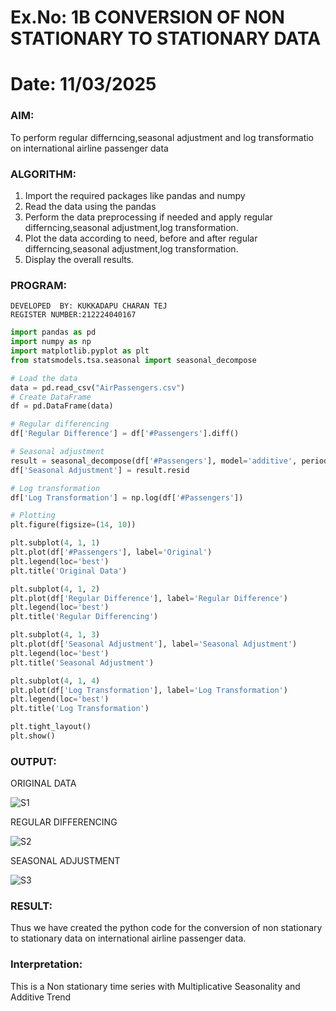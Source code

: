 # Ex.No: 1B                     CONVERSION OF NON STATIONARY TO STATIONARY DATA
# Date: 11/03/2025

### AIM:
To perform regular differncing,seasonal adjustment and log transformatio on international airline passenger data
### ALGORITHM:
1. Import the required packages like pandas and numpy
2. Read the data using the pandas
3. Perform the data preprocessing if needed and apply regular differncing,seasonal adjustment,log transformation.
4. Plot the data according to need, before and after regular differncing,seasonal adjustment,log transformation.
5. Display the overall results.
### PROGRAM:

```
DEVELOPED  BY: KUKKADAPU CHARAN TEJ
REGISTER NUMBER:212224040167
```
```py
import pandas as pd
import numpy as np
import matplotlib.pyplot as plt
from statsmodels.tsa.seasonal import seasonal_decompose

# Load the data
data = pd.read_csv("AirPassengers.csv")
# Create DataFrame
df = pd.DataFrame(data)

# Regular differencing
df['Regular Difference'] = df['#Passengers'].diff()

# Seasonal adjustment
result = seasonal_decompose(df['#Passengers'], model='additive', period=12)
df['Seasonal Adjustment'] = result.resid

# Log transformation
df['Log Transformation'] = np.log(df['#Passengers'])

# Plotting
plt.figure(figsize=(14, 10))

plt.subplot(4, 1, 1)
plt.plot(df['#Passengers'], label='Original')
plt.legend(loc='best')
plt.title('Original Data')

plt.subplot(4, 1, 2)
plt.plot(df['Regular Difference'], label='Regular Difference')
plt.legend(loc='best')
plt.title('Regular Differencing')

plt.subplot(4, 1, 3)
plt.plot(df['Seasonal Adjustment'], label='Seasonal Adjustment')
plt.legend(loc='best')
plt.title('Seasonal Adjustment')

plt.subplot(4, 1, 4)
plt.plot(df['Log Transformation'], label='Log Transformation')
plt.legend(loc='best')
plt.title('Log Transformation')

plt.tight_layout()
plt.show()
```


### OUTPUT:
ORIGINAL DATA

![S1](https://github.com/user-attachments/assets/6abda964-0533-4442-9cf0-86f8397df0cb)


REGULAR DIFFERENCING

![S2](https://github.com/user-attachments/assets/c5f1390a-0752-4b17-9cfe-72b41fb85806)


SEASONAL ADJUSTMENT

![S3](https://github.com/user-attachments/assets/2962df51-690d-408e-aaaf-db3867a8aa4c)


### RESULT:
Thus we have created the python code for the conversion of non stationary to stationary data on international airline passenger
data.
### Interpretation:
This is a Non stationary time series with Multiplicative Seasonality and Additive Trend
